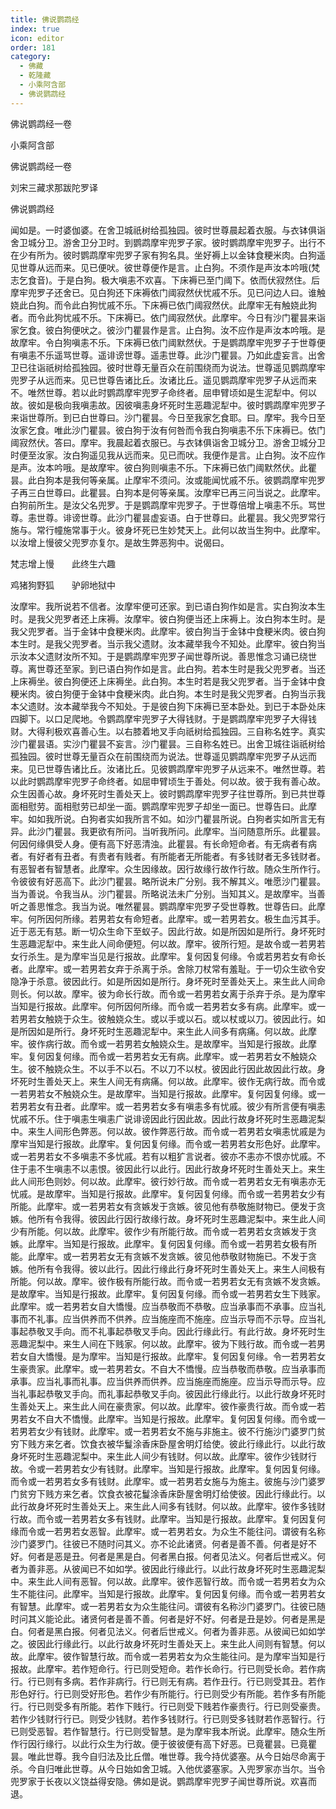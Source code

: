 ```yaml
---
title: 佛说鹦鹉经
index: true
icon: editor
order: 181
category:
  - 佛藏
  - 乾隆藏
  - 小乘阿含部
  - 佛说鹦鹉经
---
```


佛说鹦鹉经一卷  

小乘阿含部  

佛说鹦鹉经一卷  

刘宋三藏求那跋陀罗译  

佛说鹦鹉经  

闻如是。一时婆伽婆。在舍卫城祇树给孤独园。彼时世尊晨起着衣服。与衣钵俱诣舍卫城分卫。游舍卫分卫时。到鹦鹉摩牢兜罗子家。彼时鹦鹉摩牢兜罗子。出行不在少有所为。彼时鹦鹉摩牢兜罗子家有狗名具。坐好褥上以金钵食粳米肉。白狗遥见世尊从远而来。见已便吠。彼世尊便作是言。止白狗。不须作是声汝本吟哦(梵志乞食音)。于是白狗。极大嗔恚不欢喜。下床褥已至门阈下。依而伏寂然住。后摩牢兜罗子还舍已。见白狗还下床褥依门阈寂然伏忧戚不乐。见已问边人曰。谁触娆此白狗。而令此白狗忧戚不乐。下床褥已依门阈寂然伏。此摩牢无有触娆此狗者。而令此狗忧戚不乐。下床褥已。依门阈寂然伏。此摩牢。今日有沙门瞿昙来诣家乞食。彼白狗便吠之。彼沙门瞿昙作是言。止白狗。汝不应作是声汝本吟哦。是故摩牢。令白狗嗔恚不乐。下床褥已依门阈默然伏。于是鹦鹉摩牢兜罗子于世尊便有嗔恚不乐遥骂世尊。遥诽谤世尊。遥恚世尊。此沙门瞿昙。乃如此虚妄言。出舍卫已往诣祇树给孤独园。彼时世尊无量百众在前围绕而为说法。世尊遥见鹦鹉摩牢兜罗子从远而来。见已世尊告诸比丘。汝诸比丘。遥见鹦鹉摩牢兜罗子从远而来不。唯然世尊。若以此时鹦鹉摩牢兜罗子命终者。屈申臂顷如是生泥犁中。何以故。彼如是极向我嗔恚故。因彼嗔恚身坏死时生恶趣泥犁中。彼时鹦鹉摩牢兜罗子来诣世尊所。到已白世尊曰。沙门瞿昙。今日至我家乞食耶。曰。摩牢。我今日至汝家乞食。唯此沙门瞿昙。彼白狗于汝有何咎而令我白狗嗔恚不乐下床褥已。依门阈寂然伏。答曰。摩牢。我晨起着衣服已。与衣钵俱诣舍卫城分卫。游舍卫城分卫时便至汝家。汝白狗遥见我从远而来。见已而吠。我便作是言。止白狗。汝不应作是声。汝本吟哦。是故摩牢。彼白狗则嗔恚不乐。下床褥已依门阈默然伏。此瞿昙。此白狗本是我何等亲属。止摩牢不须问。汝或能闻忧戚不乐。彼鹦鹉摩牢兜罗子再三白世尊曰。此瞿昙。白狗本是何等亲属。汝摩牢已再三问当说之。此摩牢。白狗前所生。是汝父名兜罗。于是鹦鹉摩牢兜罗子。于世尊倍增上嗔恚不乐。骂世尊。恚世尊。诽谤世尊。此沙门瞿昙虚妄语。白于世尊曰。此瞿昙。我父兜罗常行施与。常行幢施常事于火。彼身坏死已生妙梵天上。此何以故当生狗中。此摩牢。以汝增上慢彼父兜罗亦复尔。是故生弊恶狗中。说偈曰。  

梵志增上慢　　此终生六趣  

鸡猪狗野狐　　驴卵地狱中  

汝摩牢。我所说若不信者。汝摩牢便可还家。到已语白狗作如是言。实白狗汝本生时。是我父兜罗者还上床褥。汝摩牢。彼白狗便当还上床褥上。汝白狗本生时。是我父兜罗者。当于金钵中食粳米肉。此摩牢。彼白狗当于金钵中食粳米肉。彼白狗本生时。是我父兜罗者。当示我父遗财。汝本藏举我今不知处。此摩牢。彼白狗当示汝本父遗财汝所不知。于是鹦鹉摩牢兜罗子闻世尊所说。善思惟念习诵已绕世尊。离世尊还至家。到已语白狗作如是言。此白狗。若本生时是我父兜罗者。当还上床褥坐。彼白狗便还上床褥坐。此白狗。本生时若是我父兜罗者。当于金钵中食粳米肉。彼白狗便于金钵中食粳米肉。此白狗。本生时是我父兜罗者。白狗当示我本父遗财。汝本藏举我今不知处。于是彼白狗下床褥已至本卧处。到已于本卧处床四脚下。以口足爬地。令鹦鹉摩牢兜罗子大得钱财。于是鹦鹉摩牢兜罗子大得钱财。大得利极欢喜善心生。以右膝着地叉手向祇树给孤独园。三自称名姓字。真实沙门瞿昙语。实沙门瞿昙不妄言。沙门瞿昙。三自称名姓已。出舍卫城往诣祇树给孤独园。彼时世尊无量百众在前围绕而为说法。世尊遥见鹦鹉摩牢兜罗子从远而来。见已世尊告诸比丘。汝诸比丘。见彼鹦鹉摩牢兜罗子从远来不。唯然世尊。若以此时鹦鹉摩牢兜罗子命终者。如屈申臂顷生于善处。何以故。彼于我有善心故。众生因善心故。身坏死时生善处天上。彼时鹦鹉摩牢兜罗子往世尊所。到已共世尊面相慰劳。面相慰劳已却坐一面。鹦鹉摩牢兜罗子却坐一面已。世尊告曰。此摩牢。如如我所说。白狗者实如我所言不如。如沙门瞿昙所说。白狗者实如所言无有异。此沙门瞿昙。我更欲有所问。当听我所问。此摩牢。当问随意所乐。此瞿昙。何因何缘俱受人身。便有高下好恶清浊。此瞿昙。有长命短命者。有无病者有病者。有好者有丑者。有贵者有贱者。有所能者无所能者。有多钱财者无多钱财者。有恶智者有智慧者。此摩牢。众生因缘故。因行故缘行故作行故。随众生所作行。令彼彼有好恶高下。此沙门瞿昙。略所说未广分别。我不解其义。唯愿沙门瞿昙。当为善说。令我当从。沙门瞿昙。所略说法未广分别。当知其义。是故摩牢。当善听之善思惟念。我当为说。唯然瞿昙。鹦鹉摩牢兜罗子受世尊教。世尊告曰。此摩牢。何所因何所缘。若男若女有命短者。此摩牢。或一若男若女。极生血污其手。近于恶无有慈。断一切众生命下至蚁子。因此行故。如是所因如是所行。身坏死时生恶趣泥犁中。来生此人间命便短。何以故。摩牢。彼所行短。是故令或一若男若女行杀生。是为摩牢当见是行报故。此摩牢。复何因复何缘。令或若男若女有命长者。此摩牢。或一若男若女弃于杀离于杀。舍除刀杖常有羞耻。于一切众生欲令安隐净于杀意。彼因此行。如是所因如是所行。身坏死时至善处天上。来生此人间命则长。何以故。摩牢。彼为命长行故。而令或一若男若女离于杀弃于杀。是为摩牢当知是行报故。此摩牢。何所因何所缘。而令或一若男若女多有病。此摩牢。或一若男若女触娆于众生。彼触娆众生。或以手或以石。或以杖或以刀。彼因此行。如是所因如是所行。身坏死时生恶趣泥犁中。来生此人间多有病痛。何以故。此摩牢。彼作病行故。而令或一若男若女触娆众生。是故摩牢。当知是行报故。此摩牢。复何因复何缘。而令或一若男若女无有病。此摩牢。或一若男若女不触娆众生。彼不触娆众生。不以手不以石。不以刀不以杖。彼因此行因此故因此行故。身坏死时生善处天上。来生人间无有病痛。何以故。此摩牢。彼作无病行故。而令或一若男若女不触娆众生。是故摩牢。当知是行报故。此摩牢。复何因复何缘。或一若男若女有丑者。此摩牢。或一若男若女多有嗔恚多有忧戚。彼少有所言便有嗔恚忧戚不乐。住于嗔恚生嗔恚广说诽谤因此行因此故。因此行故身坏死时生恶趣泥梨中。来生人间形色弊恶。何以故。彼作弊恶行故。而令或一若男若女嗔恚忧戚是为摩牢当知是行报故。此摩牢。复何因复何缘。而令或一若男若女形色好。此摩牢。或一若男若女不多嗔恚不多忧戚。若有以粗犷言说者。彼亦不恚亦不恨亦忧戚。不住于恚不生嗔恚不以恚恨。彼因此行以此行。因此行故身坏死时生善处天上。来生此人间形色则妙。何以故。此摩牢。彼行妙行故。而令或一若男若女无有嗔恚亦无忧戚。是故摩牢。当知是行报故。此摩牢。复何因复何缘。而令或一若男若女少有所能。此摩牢。或一若男若女有贪嫉发于贪嫉。彼见他有恭敬施财物已。便发于贪嫉。他所有令我得。彼因此行因行故缘行故。身坏死时生恶趣泥梨中。来生此人间少有所能。何以故。此摩牢。彼作少有所能行故。而令或一若男若女贪嫉发于贪嫉。此摩牢。当知是行报故。此摩牢。复何因复何缘。而令或一若男若女极有所能。此摩牢。或一若男若女无有贪嫉不发贪嫉。彼见他恭敬财物施已。不发于贪嫉。他所有令我得。彼以此行。因此行缘此行身坏死时生善处天上。来生人间极有所能。何以故。摩牢。彼作极有所能行故。而令或一若男若女无有贪嫉不发贪嫉。是故摩牢。当知是行报故。此摩牢。复何因复何缘。而令或一若男若女生下贱家。此摩牢。或一若男若女自大憍慢。应当恭敬而不恭敬。应当承事而不承事。应当礼事而不礼事。应当供养而不供养。应当施座而不施座。应当示导而不示导。应当礼事起恭敬叉手向。而不礼事起恭敬叉手向。因此行缘此行。有此行故。身坏死时生恶趣泥梨中。来生人间在下贱家。何以故。此摩牢。彼为下贱行故。而令或一若男若女自大憍慢。是为摩牢。当知是行报故。此摩牢。复何因复何缘。令一若男若女生豪贵家。此摩牢。或一若男若女。不自大不憍慢。应当恭敬而恭敬。应当承事而承事。应当礼事而礼事。应当供养而供养。应当施座而施座。应当示导而示导。应当礼事起恭敬叉手向。而礼事起恭敬叉手向。彼因此行缘此行。以此行故身坏死时生善处天上。来生此人间在豪贵家。何以故。此摩牢。彼作豪贵行故。而令或一若男若女不自大不憍慢。此摩牢。当知是行报故。此摩牢。复何因复何缘。而令或一若男若女少有钱财。此摩牢。或一若男若女不施与非施主。彼不行施沙门婆罗门贫穷下贱方来乞者。饮食衣被华鬘涂香床卧屋舍明灯给使。彼此行缘此行。以此行故身坏死时生恶趣泥梨中。来生此人间少有钱财。何以故。此摩牢。彼作少钱财行故。令或一若男若女少有钱财。此摩牢。当知是行报故。此摩牢。复何因复何缘。而令或一若男若女多有钱财。此摩牢。或一若男若女施与为施主。彼施与沙门婆罗门贫穷下贱方来乞者。饮食衣被花鬘涂香床卧屋舍明灯给使彼。因此行缘此行。以此行故身坏死时生善处天上。来生此人间多有钱财。何以故。此摩牢。彼作多钱财行故。而令或一若男若女多有钱财。此摩牢。当知是行报故。此摩牢。复何因复何缘而令或一若男若女恶智。此摩牢。或一若男若女。为众生不能往问。谓彼有名称沙门婆罗门。往彼已不随时问其义。亦不论此诸贤。何者是善不善。何者是好不好。何者是恶是丑。何者是黑是白。何者黑白报。何者见法义。何者后世戒义。何者为善非恶。从彼闻已不如如学。彼因此行缘此行。以此行故身坏死时生恶趣泥梨中。来生此人间有恶智。何以故。此摩牢。彼作恶智行故。而令或一若男若女为众生不能往问。此摩牢。当知是行报故。此摩牢。复何因复何缘。而令或一若男若女有智慧。此摩牢。或一若男若女为众生能往问。谓彼有名称沙门婆罗门。往彼已随时问其义能论此。诸贤何者是善不善。何者是好不好。何者是丑是妙。何者是黑是白。何者是黑白报。何者见法义。何者后世戒义。何者为善非恶。从彼闻已如如学之。彼因此行缘此行。以此行故身坏死时生善处天上。来生此人间则有智慧。何以故。此摩牢。彼作智慧行故。而令或一若男若女为众生能往问。是为摩牢当知是行报故。此摩牢。若作短命行。行已则受短命。若作长命行。行已则受长命。若作病行。行已则有多病。若作非病行。行已则无有病。若作丑行。行已则受其丑。若作形色好行。行已则受好形色。若作少有所能行。行已则受少有所能。若作多有所能行。行已则受多有所能。若作下贱行。行已则受下贱若作豪贵行。行已则受豪贵。若作少钱财行行已。则受少钱财。若作多钱财行。行已则受多钱财若作恶智行。行已则受恶智。若作智慧行。行已则受智慧。是为摩牢我本所说。此摩牢。随众生所作行因行缘行。以此行众生为行故。便于彼彼便有高下好恶。已竟瞿昙。已竟瞿昙。唯此世尊。我今自归法及比丘僧。唯世尊。我今持优婆塞。从今日始尽命离于杀。今自归唯此世尊。从今日始如舍卫城。入他优婆塞家。入兜罗家亦当尔。当令兜罗家于长夜以义饶益得安隐。佛如是说。鹦鹉摩牢兜罗子闻世尊所说。欢喜而退。  
